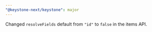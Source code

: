 ```yaml
---
"@keystone-next/keystone": major
---
```


Changed `resolveFields` default from `"id"` to `false` in the items API.
